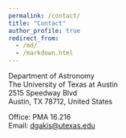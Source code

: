 ```yaml
---
permalink: /contact/
title: "Contact"
author_profile: true
redirect_from: 
  - /md/
  - /markdown.html
---
```


Department of Astronomy<br>
The University of Texas at Austin<br>
2515 Speedway Blvd<br>
Austin, TX 78712, United States


Office: PMA 16.216<br>
Email: [dgakis@utexas.edu](mailto:dgakis@utexas.edu)

